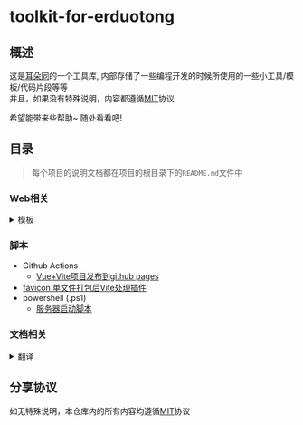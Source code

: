 # toolkit-for-erduotong

## 概述

这是[耳朵同](https://github.com/erduotong)的一个工具库,
内部存储了一些编程开发的时候所使用的一些小工具/模板/代码片段等等   
并且，如果没有特殊说明，内容都遵循[MIT](./LICENSE)协议

希望能带来些帮助~  随处看看吧!

## 目录

> 每个项目的说明文档都在项目的根目录下的`README.md`文件中

### Web相关

<details>
<summary>模板</summary>

* [原生JS网页模板(带翻译和主题设置)](./web/template/native_JS_web_templates_(with_i18n_and_theme_settings)/README.md)

</details>

### 脚本

* Github Actions
    * [Vue+Vite项目发布到github pages](./web/scripts/github_actions/vite+vue_githubPages/README.md)
* [favicon 单文件打包后Vite处理插件](./web/scripts/inline_favicon/readme.md)
* powershell (.ps1)
    * [服务器启动脚本](./web/scripts/powershell/server_launcher/readme.md)

### 文档相关

<details>
<summary>翻译</summary>

</details>

## 分享协议

如无特殊说明，本仓库内的所有内容均遵循[MIT](./LICENSE)协议
